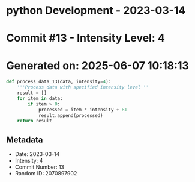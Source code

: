 ﻿# python Development - 2023-03-14
# Commit #13 - Intensity Level: 4
# Generated on: 2025-06-07 10:18:13
```python
def process_data_13(data, intensity=4):
    '''Process data with specified intensity level'''
    result = []
    for item in data:
        if item > 0:
            processed = item * intensity + 81
            result.append(processed)
    return result
```
## Metadata
- Date: 2023-03-14
- Intensity: 4
- Commit Number: 13
- Random ID: 2070897902
